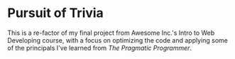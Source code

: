 # Pursuit of Trivia
This is a re-factor of my final project from Awesome Inc.'s Intro to Web Developing course, with a focus on optimizing the code and applying some of the principals I've learned from *The Pragmatic Programmer*.